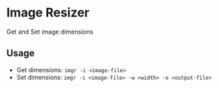 # Image Resizer

Get and Set image dimensions

## Usage

- Get dimensions: `imgr -i <image-file>`
- Set dimensions: `imgr -i <image-file> -w <width> -o <output-file>`

